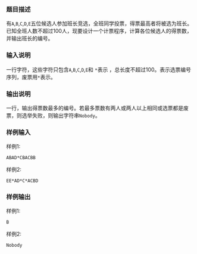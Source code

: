 ### 题目描述

有`A`,`B`,`C`,`D`,`E`五位候选人参加班长竞选，全班同学投票，得票最高者将被选为班长。已知全班人数不超过$100$人，现要设计一个计票程序，计算各位候选人的得票数，并输出班长的编号。

### 输入说明

一行字符，这些字符只包含`A`,`B`,`C`,`D`,`E`和  `*`表示  ，总长度不超过$100$。表示选票编号序列，废票用`*`表示。

### 输出说明

一行，输出得票数最多的编号。若最多票数有两人或两人以上相同或选票都是废票，则选举失败，则输出字符串`Nobody`。

### 样例输入

样例1:
```
ABAD*CBACBB
```
样例2:
```
EE*AD*C*ACBD
```
### 样例输出
样例1:
```
B
```
样例2:
```
Nobody
```